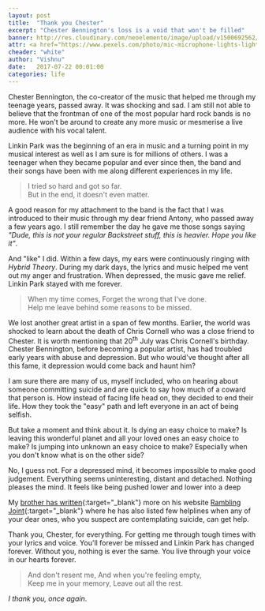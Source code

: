 ```yaml
---
layout: post
title:  "Thank you Chester"
excerpt: "Chester Bennington's loss is a void that won't be filled"
banner: http://res.cloudinary.com/neoelemento/image/upload/v1500692562/blog/chester-min.jpg
attr: <a href="https://www.pexels.com/photo/mic-microphone-lights-lightshow-475140/">Pexels</a>
cheader: "white"
author: "Vishnu"
date:   2017-07-22 00:01:00
categories: life
---
```

Chester Bennington, the co-creator of the music that helped me through my teenage years, passed away. It was shocking and sad. I am still not able to believe that the frontman of one of the most popular hard rock bands is no more. He won't be around to create any more music or mesmerise a live audience with his vocal talent.

Linkin Park was the beginning of an era in music and a turning point in my musical interest as well as I am sure is for millions of others. I was a teenager when they became popular and ever since then, the band and their songs have been with me along different experiences in my life.

>I tried so hard and got so far. <br>
But in the end, it doesn't even matter.

A good reason for my attachment to the band is the fact that I was introduced to their music through my dear friend Antony, who passed away a few years ago. I still remember the day he gave me those songs saying *"Dude, this is not your regular Backstreet stuff, this is heavier. Hope you like it"*.

And "like" I did. Within a few days, my ears were continuously ringing with *Hybrid Theory*. During my dark days, the lyrics and music helped me vent out my anger and frustration. When depressed, the music gave me relief. Linkin Park stayed with me forever.

>When my time comes,
Forget the wrong that I've done. <br>
Help me leave behind some reasons to be missed. <br>

We lost another great artist in a span of few months. Earlier, the world was shocked to learn about the death of Chris Cornell who was a close friend to Chester. It is worth mentioning that 20<sup>th</sup> July was Chris Cornell's birthday. Chester Bennington, before becoming a popular artist, has had troubled early years with abuse and depression. But who would've thought after all this fame, it depression would come back and haunt him?

I am sure there are many of us, myself included, who on hearing about someone committing suicide and are quick to say how much of a coward that person is. How instead of facing life head on, they decided to end their life. How they took the "easy" path and left everyone in an act of being selfish.

But take a moment and think about it. Is dying an easy choice to make? Is leaving this wonderful planet and all your loved ones an easy choice to make? Is jumping into unknown an easy choice to make? Especially when you don't know what is on the other side?

No, I guess not. For a depressed mind, it becomes impossible to make good judgement. Everything seems uninteresting, distant and detached. Nothing pleases the mind. It feels like being pushed lower and lower into a deep 

My [brother has written](https://ramblingjoint.com/rip-chester-37ab3eca382e){:target="_blank"} more on his website [Rambling Joint](https://ramblingjoint.com){:target="_blank"} where he has also listed few helplines when any of your dear ones, who you suspect are contemplating suicide, can get help.

Thank you, Chester, for everything. For getting me through tough times with your lyrics and voice. You'll forever be missed and Linkin Park has changed forever. Without you, nothing is ever the same. You live through your voice in our hearts forever. 

>And don't resent me,
And when you're feeling empty, <br>
Keep me in your memory,
Leave out all the rest.

*I thank you, once again*.